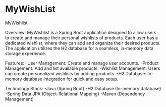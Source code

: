 # MyWishList
MyWishlist

Overview:
MyWishlist is a Spring Boot application designed to allow users to create and manage their personal wishlists of products. Each user has a dedicated wishlist, where they can add and organize their desired products. The application utilizes the H2 database for a seamless, in-memory data storage experience.

Features:
-User Management: Create and manage user accounts.
-Product Management: Add and list available products.
-Wishlist Management: Users can create personalized wishlists by adding products.
-H2 Database: In-memory database integration for quick and easy setup.

Technology Stack:
-Java (Spring Boot)
-H2 Database (In-memory database)
-Spring Data JPA (Object-Relational Mapping)
-Maven (Dependency Management)
